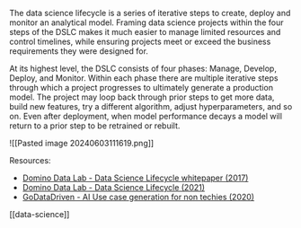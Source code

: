 The data science lifecycle is a series of iterative steps to create, deploy and monitor an analytical model. Framing data science projects within the four steps of the DSLC makes it much easier to manage limited resources and control timelines, while ensuring projects meet or exceed the business requirements they were designed for.

At its highest level, the DSLC consists of four phases: Manage, Develop, Deploy, and Monitor. Within each phase there are multiple iterative steps through which a project progresses to ultimately generate a production model. The project may loop back through prior steps to get more data, build new features, try a different algorithm, adjust hyperparameters, and so on. Even after deployment, when model performance decays a model will return to a prior step to be retrained or rebuilt.

![[Pasted image 20240603111619.png]]

Resources:
- [Domino Data Lab - Data Science Lifecycle whitepaper (2017)](https://domino.ai/resources/managing-data-science)
- [Domino Data Lab - Data Science Lifecycle (2021)](https://domino.ai/blog/what-is-the-data-science-lifecycle)
- [GoDataDriven - AI Use case generation for non techies (2020)](https://xebia.com/blog/ai-use-case-generation-for-non-techies/)

[[data-science]]
